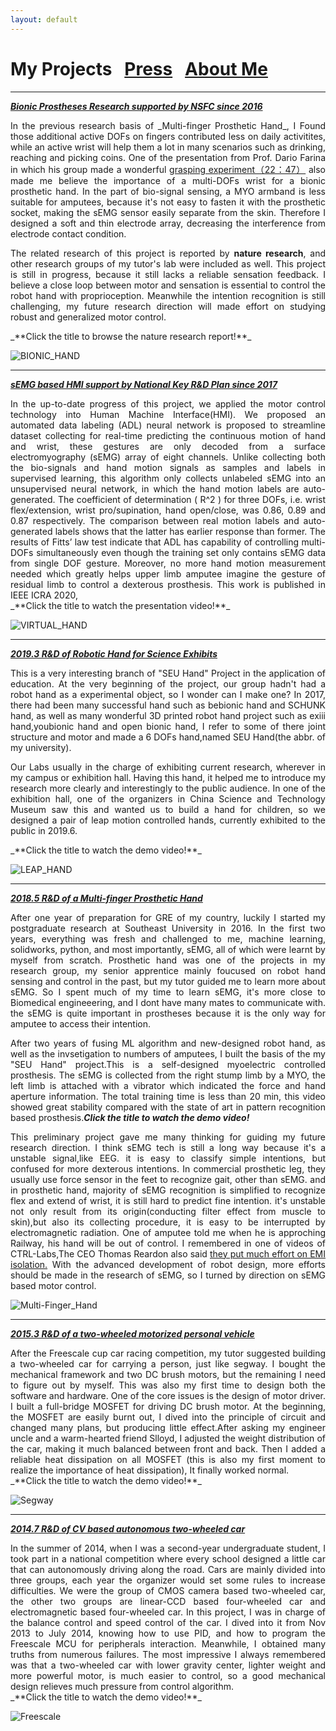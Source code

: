 ```yaml
---
layout: default
---
```


# My Projects &nbsp;    [Press](./press.md) &nbsp;    [About Me](./about_me.html)
* * *
[_**Bionic Prostheses Research supported by NSFC since 2016**_](https://www.nature.com/articles/d42473-019-00174-9?from=timeline&isappinstalled=0)

<div style="text-align: justify">
In the previous research basis of _Multi-finger Prosthetic Hand_, I Found those additional active DOFs on fingers contributed less on daily activitites, while an active wrist will help them a lot in many scenarios such as drinking, reaching and picking coins. One of the presentation from Prof. Dario Farina in which his group made a wonderful <a href="https://www.youtube.com/watch?v=Gg7fvGNRc7g&t=1660s&pbjreload=101">grasping experiment（22：47）</a> also made me believe the importance of a multi-DOFs wrist for a bionic prosthetic hand. In the part of bio-signal sensing, a MYO armband is less suitable for amputees, because it's not easy to fasten it with the prosthetic socket, making the sEMG sensor easily separate from the skin. Therefore I designed a soft and thin electrode array, decreasing the interference from electrode contact condition.<br>

The related research of this project is reported by <b>nature research</b>, and other research groups of my tutor's lab were included as well. This project is still in progress, because it still lacks a reliable sensation feedback. I believe a close loop between motor and sensation is essential to control the robot hand with proprioception. Meanwhile the intention recognition is still challenging, my future research direction will made effort on studying robust and generalized motor control.
</div>_**Click the title to browse the nature research report!**_
 
![BIONIC_HAND](./picture/bionic_hand.png)


* * *
[_**sEMG based HMI support by National Key R&D Plan since 2017**_](https://www.youtube.com/watch?v=17wYUfgckbY&t=2s)

<div style="text-align: justify">
In the up-to-date progress of this project, we applied the motor control technology into Human Machine Interface(HMI). We proposed an automated data labeling (ADL) neural network is proposed to streamline dataset collecting for real-time predicting the continuous motion of hand and wrist, these gestures are only decoded from a surface electromyography (sEMG) array of eight channels. Unlike collecting both the bio-signals and hand motion signals as samples and labels in supervised learning, this algorithm only collects unlabeled sEMG into an unsupervised neural network, in which the hand motion labels are auto-generated. The coefficient of determination ( R^2 ) for three DOFs, i.e. wrist flex/extension, wrist pro/supination, hand open/close, was 0.86, 0.89 and 0.87 respectively. The comparison between real motion labels and auto-generated labels shows that the latter has earlier response than former. The results of Fitts’ law test indicate that ADL has capability of controlling multi-DOFs simultaneously even though the training set only contains sEMG data from single DOF gesture. Moreover, no more hand motion measurement needed which greatly helps upper limb amputee imagine the gesture of residual limb to control a dexterous prosthesis. This work is published in IEEE ICRA 2020, 
</div>_**Click the title to watch the presentation video!**_

![VIRTUAL_HAND](./picture/virtual_hand.gif)

* * *
[_**2019.3 R&D of Robotic Hand for Science Exhibits**_](https://www.youtube.com/watch?v=pGgMdULWBn0)

<div style="text-align: justify">
This is a very interesting branch of "SEU Hand" Project in the application of education. At the very beginning of the project, our group hadn't had a robot hand as a experimental object, so I wonder can I make one? In 2017, there had been many successful hand such as bebionic hand and SCHUNK hand, as well as many wonderful 3D printed robot hand project such as exiii hand,youbionic hand and open bionic hand, I refer to some of there joint structure and motor and made a 6 DOFs hand,named SEU Hand(the abbr. of my university). <br>

Our Labs usually in the charge of exhibiting current research, wherever in my campus or exhibition hall. Having this hand, it helped me to introduce my research more clearly and interestingly to the public audience. In one of the exhibition hall, one of the organizers in China Science and Technology Museum saw this and wanted us to build a hand for children, so we designed a pair of leap motion controlled hands, currently exhibited to the public in 2019.6. 
</div>_**Click the title to watch the demo video!**_

![LEAP_HAND](./picture/leap_hand.gif)

* * *
[_**2018.5 R&D of a Multi-finger Prosthetic Hand**_](https://www.youtube.com/watch?v=pflYb0izIks)

<div style="text-align: justify">
After one year of preparation for GRE of my country, luckily I started my postgraduate research at Southeast University in 2016. In the first two years, everything was fresh and challenged to me, machine learning, solidworks, python, and most importantly, sEMG, all of which were learnt by myself from scratch. Prosthetic hand was one of the projects in my research group, my senior apprentice mainly foucused on robot hand sensing and control in the past, but my tutor guided me to learn more about sEMG. So I spent much of my time to learn sEMG, it's more close to Biomedical engineeering, and I dont have many mates to communicate with. the sEMG is quite important in prostheses because it is the only way for amputee to access their intention.<br>

After two years of fusing ML algorithm and new-designed robot hand, as well as the invsetigation to numbers of amputees, I built the basis of the my "SEU Hand" project.This is a self-designed myoelectric controlled prosthesis. The sEMG is collected from the right stump limb by a MYO, the left limb is attached with a vibrator which indicated the force and hand aperture information. The total training time is less than 20 min, this video showed great stability compared with the state of art in pattern recognition based prosthesis.<b><i>Click the title to watch the demo video!</i></b><br>

This preliminary project gave me many thinking for guiding my future research direction. I think sEMG tech is still a long way because it's a unstable signal,like EEG. it is easy to classify simple intentions, but confused for more dexterous intentions. In commercial prosthetic leg, they usually use force sensor in the feet to recognize gait, other than sEMG. and in prosthetic hand, majority of sEMG recognition is simplified to recognize flex and extend of wrist, it is still hard to predict fine intention. it's unstable not only result from its origin(conducting filter effect from muscle to skin),but also its collecting procedure, it is easy to be interrupted by electromagnetic radiation. One of amputee told me when he is approching Railway, his hand will be out of control. I remembered in one of videos of CTRL-Labs,The CEO Thomas Reardon also said <a href="https://www.youtube.com/watch?v=3GtRhy1maxc">they put much effort on EMI isolation.</a> With the advanced development of robot design, more efforts should be made in the research of sEMG, so I turned by direction on sEMG based motor control. 
</div>
 
![Multi-Finger_Hand](./picture/Multi-Finger_Hand.png)

* * *
[_**2015.3 R&D of a two-wheeled motorized personal vehicle**_](https://www.youtube.com/watch?v=EZ2f1EtyZls)

<div style="text-align: justify">
After the Freescale cup car racing competition, my tutor suggested building a two-wheeled car for carrying a person, just like segway. I bought the mechanical framework and two DC brush motors, but the remaining I need to figure out by myself. This was also my first time to design both the software and hardware. One of the core issues is the design of motor driver. I built a full-bridge MOSFET for driving DC brush motor. At the beginning, the MOSFET are easily burnt out, I dived into the principle of circuit and changed many plans, but producing little effect.After asking my engineer uncle and a warm-hearted friend Slloyd, I adjusted the weight distribution of the car, making it much balanced between front and back. Then I added a reliable heat dissipation on all MOSFET (this is also my first moment to realize the importance of heat dissipation), It finally worked normal.
</div>_**Click the title to watch the demo video!**_

![Segway](./picture/Segway.png)

* * *
[_**2014.7 R&D of CV based autonomous two-wheeled car**_](https://www.youtube.com/watch?v=Ga9hf_LiJlc)

<div style="text-align: justify">
In the summer of 2014, when I was a second-year undergraduate student, I took part in a national competition where every school designed a little car that can autonomously driving along the road. Cars are mainly divided into three groups, each year the organizer would set some rules to increase difficulties. We were the group of CMOS camera based two-wheeled car, the other two groups are linear-CCD based four-wheeled car and electromagnetic based four-wheeled car. In this project, I was in charge of the balance control and speed control of the car. I dived into it from Nov 2013 to July 2014, knowing how to use PID, and how to program the Freescale MCU for peripherals interaction. Meanwhile, I obtained many truths from numerous failures. The most impressive I always remembered was that a two-wheeled car with lower gravity center, lighter weight and more powerful motor, is much easier to control, so a good mechanical design relieves much pressure from control algorithm.
</div>_**Click the title to watch the demo video!**_

![Freescale](./picture/freescale.png)

